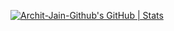 
[![Archit-Jain-Github's GitHub | Stats](https://stats.quine.sh/Archit-Jain-Github/github?theme=dark)](https://quine.sh?utm_source=widgets&utm_campaign=Archit-Jain-Github)
